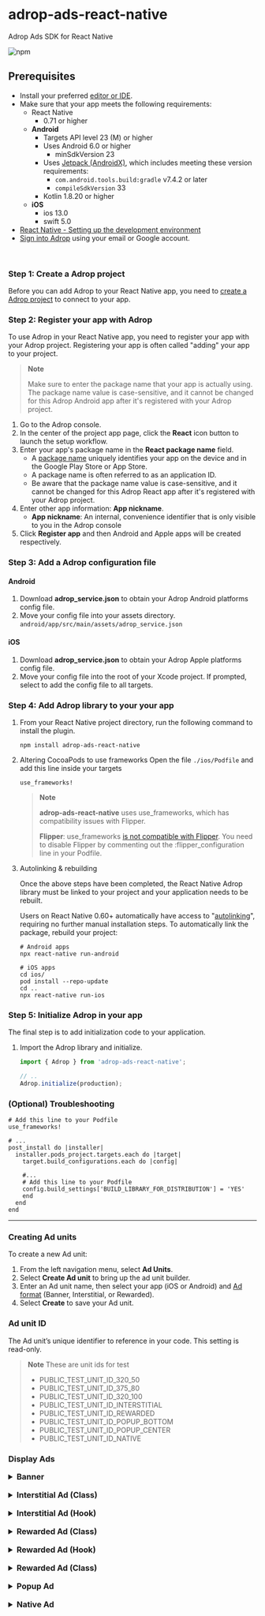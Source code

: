 # adrop-ads-react-native

Adrop Ads SDK for React Native

![npm](https://img.shields.io/npm/v/adrop-ads-react-native)

Prerequisites
-------------
* Install your preferred [editor or IDE](https://reactnative.dev/docs/more-resources#ides).
* Make sure that your app meets the following requirements:
    * React Native
        * 0.71 or higher
    * **Android**
        * Targets API level 23 (M) or higher
        * Uses Android 6.0 or higher
            * minSdkVersion 23
        * Uses [Jetpack (AndroidX)](https://developer.android.com/jetpack/androidx/migrate), which includes meeting these version requirements:
            * ```com.android.tools.build:gradle``` v7.4.2 or later
            * ```compileSdkVersion``` 33
        * Kotlin 1.8.20 or higher
    * **iOS**
        * ios 13.0
        * swift 5.0
* [React Native - Setting up the development environment](https://reactnative.dev/docs/environment-setup)
* [Sign into Adrop](https://adrop.io) using your email or Google account.

&nbsp;

### Step 1: Create a Adrop project
Before you can add Adrop to your React Native app, you need to [create a Adrop project](https://docs.adrop.io/fundamentals/get-started-with-adrop#create-an-app-container) to connect to your app.

### Step 2: Register your app with Adrop
To use Adrop in your React Native app, you need to register your app with your Adrop project. Registering your app is often called "adding" your app to your project.

> **Note**
>
> Make sure to enter the package name that your app is actually using. The package name value is case-sensitive, and it cannot be changed for this Adrop Android app after it's registered with your Adrop project.

1. Go to the Adrop console.
2. In the center of the project app page, click the **React** icon button to launch the setup workflow.
3. Enter your app's package name in the **React package name** field.
    * A [package name](https://developer.android.com/studio/build/application-id) uniquely identifies your app on the device and in the Google Play Store or App Store.
    * A package name is often referred to as an application ID.
    * Be aware that the package name value is case-sensitive, and it cannot be changed for this Adrop React app after it's registered with your Adrop project.
4. Enter other app information: **App nickname**.
    * **App nickname**: An internal, convenience identifier that is only visible to you in the Adrop console
5. Click **Register app** and then Android and Apple apps will be created respectively.


### Step 3: Add a Adrop configuration file

#### Android
1. Download **adrop_service.json** to obtain your Adrop Android platforms config file.
2. Move your config file into your assets directory.
   ```android/app/src/main/assets/adrop_service.json```

#### iOS
1. Download **adrop_service.json** to obtain your Adrop Apple platforms config file.
2. Move your config file into the root of your Xcode project. If prompted, select to add the config file to all targets.

### Step 4: Add Adrop library to your your app
1. From your React Native project directory, run the following command to install the plugin.
    ```shell
    npm install adrop-ads-react-native
    ```

2. Altering CocoaPods to use frameworks
   Open the file ```./ios/Podfile``` and add this line inside your targets

    ```shell
    use_frameworks!
    ```

   > **Note**
   >
   > **adrop-ads-react-native** uses use_frameworks, which has compatibility issues with Flipper.
   >
   > **Flipper**: use_frameworks [is not compatible with Flipper](https://github.com/reactwg/react-native-releases/discussions/21#discussioncomment-2924919). You need to disable Flipper by commenting out the :flipper_configuration line in your Podfile.

3. Autolinking & rebuilding

   Once the above steps have been completed, the React Native Adrop library must be linked to your project and your application needs to be rebuilt.

   Users on React Native 0.60+ automatically have access to "[autolinking](https://github.com/react-native-community/cli/blob/master/docs/autolinking.md)", requiring no further manual installation steps. To automatically link the package, rebuild your project:

    ```shell
    # Android apps
    npx react-native run-android

    # iOS apps
    cd ios/
    pod install --repo-update
    cd ..
    npx react-native run-ios
    ```

### Step 5: Initialize Adrop in your app
The final step is to add initialization code to your application.
1. Import the Adrop library and initialize.
    ```js
    import { Adrop } from 'adrop-ads-react-native';

    // ..
    Adrop.initialize(production);
    ```

### (Optional) Troubleshooting
```shell
# Add this line to your Podfile
use_frameworks!

# ...
post_install do |installer|
  installer.pods_project.targets.each do |target|
    target.build_configurations.each do |config|

    #...
    # Add this line to your Podfile
    config.build_settings['BUILD_LIBRARY_FOR_DISTRIBUTION'] = 'YES'
    end
  end
end
```

---


### Creating Ad units
To create a new Ad unit:
1. From the left navigation menu, select **Ad Units**.
2. Select **Create Ad unit** to bring up the ad unit builder.
3. Enter an Ad unit name, then select your app (iOS or Android) and [Ad format](https://docs.adrop.io/fundamentals/create-your-ad-unit#a-d-formats) (Banner, Interstitial, or Rewarded).
4. Select **Create** to save your Ad unit.

### Ad unit ID
The Ad unit’s unique identifier to reference in your code. This setting is read-only.

> **Note** These are unit ids for test
> * PUBLIC_TEST_UNIT_ID_320_50
> * PUBLIC_TEST_UNIT_ID_375_80
> * PUBLIC_TEST_UNIT_ID_320_100
> * PUBLIC_TEST_UNIT_ID_INTERSTITIAL
> * PUBLIC_TEST_UNIT_ID_REWARDED
> * PUBLIC_TEST_UNIT_ID_POPUP_BOTTOM
> * PUBLIC_TEST_UNIT_ID_POPUP_CENTER
> * PUBLIC_TEST_UNIT_ID_NATIVE

### Display Ads
<details>
<summary style="font-size: 16px; font-weight: bold;">Banner</summary>

Initialize AdropBanner with Ad unit ID, then load ad.
```js
const YourComponent: React.FC = () => {
    const ref = useRef(null)

    const reload = () => {
        ref.current?.load()
    }

    return (
        <View>
            <Button title="reload" onPress={reload}/>
            <AdropBanner
                ref={ref}
                unitId={unitId}
                style={{
                    width: Dimensions.get('window').width,
                    height: 80
                }}
            />
        </View>
    )
}
```
</details>

<br/>

<details>
<summary style="font-size: 16px; font-weight: bold;">Interstitial Ad (Class)</summary>

Step 1: (Optional) Construct event listener
```js
const listener = {
        onAdReceived: (ad: AdropInterstitialAd) =>
            console.log(`Adrop interstitial Ad load with unitId ${ad.unitId}!`),
        onAdFailedToReceive: (ad: AdropInterstitialAd, errorCode: string) =>
            console.log(`error in ${ad.unitId} while load: ${errorCode}`),
        onAdFailedToShowFullScreen: (ad: AdropInterstitialAd, errorCode: string) =>
            console.log(`error in ${ad.unitId} while showing: ${errorCode}`),
        ...
    }
```

Step 2: Display an interstitial ad
```js
const YourComponent: React.FC = () => {
    const [interstitialAd, setInterstitialAd] = useState<AdropInterstitialAd>(null)

    useEffect(() => {
        let adropInterstitialAd = new AdropInterstitialAd('YOUR_UNIT_ID')
        adropInterstitialAd.listener = listener
        adropInterstitialAd.load()
        setInterstitialAd(adropInterstitialAd)
    }, []);

    const show = () => {
        if (interstitialAd?.isLoaded) {
            interstitialAd?.show()
        } else {
            console.log('interstitial ad is loading...')
        }
    }

    return (
        <View>
            <Button title="display ad" onPress={show}/>
        </View>
    )

}
```

AdropInterstitialAd must be destroyed of when access to it is no longer needed.

```js
interstitialAd.destroy()
```
</details>

<br/>

<details>
<summary style="font-size: 16px; font-weight: bold;">Interstitial Ad (Hook)</summary>

```js
const YourComponent: React.FC = () => {
    const { load, show, isLoaded } =
        useAdropInterstitialAd('YOUR_UNIT_ID')

    const handleShow = () => {
        if (isLoaded) show()
    }

    return (
        <View>
            <Button title="load ad" onPress={load}/>
            <Button title="display ad" onPress={handleShow}/>
        </View>
    )
}
```
</details>

<br/>

<details>
<summary style="font-size: 16px; font-weight: bold;">Rewarded Ad (Class)</summary>

Step 1: (Optional) Construct event listener
```js
const listener = {
        onAdReceived: (ad: AdropRewardedAd) =>
            console.log(`Adrop rewarded Ad load with unitId ${ad.unitId}!`),
        onAdFailedToReceive: (ad: AdropRewardedAd, errorCode: string) =>
            console.log(`error in ${ad.unitId} while load: ${errorCode}`),
        onAdFailedToShowFullScreen: (ad: AdropRewardedAd, errorCode: string) =>
            console.log(`error in ${ad.unitId} while showing: ${errorCode}`),
        onAdEarnRewardHandler: (ad: AdropRewardedAd, type: number, amount: number) =>
            console.log(`Adrop rewarded Ad earn rewards: ${ad.unitId}, ${type}, ${amount}`),
        ...
    }
```

Step 2: Display a rewarded ad
```js
const YourComponent: React.FC = () => {
    const [rewardedAd, setRewardedAd] = useState<AdropRewardedAd>(null)

    useEffect(() => {
        let adropRewardedAd = new AdropRewardedAd('YOUR_UNIT_ID')
        adropRewardedAd.listener = listener
        adropRewardedAd.load()
        setRewardedAd(adropRewardedAd)
    }, []);

    const show = () => {
        if (rewardedAd?.isLoaded) {
            rewardedAd?.show()
        } else {
            console.log('rewarded ad is loading...')
        }
    }

    return (
        <View>
            <Button title="display ad" onPress={show}/>
        </View>
    )

}
```

AdropRewardedAd must be destroyed of when access to it is no longer needed.
```js
rewardedAd.destroy()
```
</details>

<br/>

<details>
<summary style="font-size: 16px; font-weight: bold;">Rewarded Ad (Hook)</summary>

```js
const YourComponent: React.FC = () => {
    const { load, show, isLoaded } =
        useAdropRewardedAd('YOUR_UNIT_ID')

    const handleShow = () => {
        if (isLoaded) show()
    }

    return (
        <View>
            <Button title="load ad" onPress={load}/>
            <Button title="display ad" onPress={handleShow}/>
        </View>
    )
}
```

</details>


<br/>

<details>
<summary style="font-size: 16px; font-weight: bold;">Rewarded Ad (Class)</summary>

Step 1: (Optional) Construct event listener
```js
const listener = {
        onAdReceived: (ad: AdropRewardedAd) =>
            console.log(`Adrop rewarded Ad load with unitId ${ad.unitId}!`),
        onAdFailedToReceive: (ad: AdropRewardedAd, errorCode: string) =>
            console.log(`error in ${ad.unitId} while load: ${errorCode}`),
        onAdFailedToShowFullScreen: (ad: AdropRewardedAd, errorCode: string) =>
            console.log(`error in ${ad.unitId} while showing: ${errorCode}`),
        onAdEarnRewardHandler: (ad: AdropRewardedAd, type: number, amount: number) =>
            console.log(`Adrop rewarded Ad earn rewards: ${ad.unitId}, ${type}, ${amount}`),
        ...
    }
```

Step 2: Display a rewarded ad
```js
const YourComponent: React.FC = () => {
    const [rewardedAd, setRewardedAd] = useState<AdropRewardedAd>(null)

    useEffect(() => {
        let adropRewardedAd = new AdropRewardedAd('YOUR_UNIT_ID')
        adropRewardedAd.listener = listener
        adropRewardedAd.load()
        setRewardedAd(adropRewardedAd)
    }, []);

    const show = () => {
        if (rewardedAd?.isLoaded) {
            rewardedAd?.show()
        } else {
            console.log('rewarded ad is loading...')
        }
    }

    return (
        <View>
            <Button title="display ad" onPress={show}/>
        </View>
    )

}
```

AdropRewardedAd must be destroyed of when access to it is no longer needed.
```js
rewardedAd.destroy()
```
</details>

<br/>

<details>
<summary style="font-size: 16px; font-weight: bold;">Popup Ad</summary>

```js
const YourComponent: React.FC = () => {
    const [popupAd, setPopupAd] = useState<AdropPopupAd>()
    const [isLoaded, setIsLoaded] = useState(false)

    useEffect(() => {
        let customColors: AdropPopupAdColors = {}
        let adropPopupAd = new AdropPopupAd(unitId, customColors)
        adropPopupAd.listener = {
            onAdReceived: (ad: AdropPopupAd) => {
                setIsLoaded(true)
            }
        }
        adropPopupAd.load()
        setPopupAd((prev) => {
            prev?.destroy()
            return adropPopupAd
        })
    }, [])

    const show = () => {
        if (popupAd?.isLoaded) {
            popupAd?.show()
        } else {
            console.log('popupAd ad is loading...')
        }
    }

    return (
        <View>
            <Button title="display ad" onPress={show}/>
        </View>
    )
}
```

</details>

<br/>

<details>
<summary style="font-size: 16px; font-weight: bold;">Native Ad</summary>

```js
const YourComponent: React.FC = () => {
    const [nativeAd, setNativeAd] = useState<AdropNativeAd>()
    const [isLoaded, setIsLoaded] = useState(false)

    useEffect(() => {
        let adropNativeAd = new AdropNativeAd(unitId)
        adropNativeAd.listener = {
            onAdReceived: (ad) => {
                setIsLoaded(true)
            },
        }
        adropNativeAd.load()
        setNativeAd((prev) => {
            prev?.destroy()
            return adropNativeAd
        })
    }, [])

    const nativeAdView = (
        <AdropNativeAdView
            nativeAd={nativeAd}
            style={...}
        >
            <View>
                <AdropProfileLogoView style={...}/>
                <AdropProfileNameView style={...}/>
            </View>

            <AdropHeadLineView  style={...}/>
            <AdropBodyView  style={...}/>

            <AdropMediaView style={...}/>
        </AdropNativeAdView>
    )

    return (
        <View>
            <Button title="load ad" onPress={load}/>
            {isLoaded && nativeAdView}
        </View>
    )
}
```

</details>
